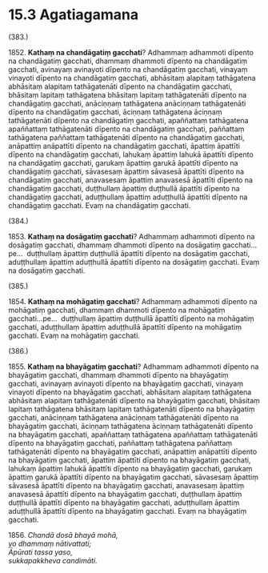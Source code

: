 

# 15.3 Agatiagamana



(383.)

1852\. **Kathaṃ na chandāgatiṃ gacchati**? Adhammaṃ adhammoti dīpento na chandāgatiṃ gacchati, dhammaṃ dhammoti dīpento na chandāgatiṃ gacchati, avinayaṃ avinayoti dīpento na chandāgatiṃ gacchati, vinayaṃ vinayoti dīpento na chandāgatiṃ gacchati, abhāsitaṃ alapitaṃ tathāgatena abhāsitaṃ alapitaṃ tathāgatenāti dīpento na chandāgatiṃ gacchati, bhāsitaṃ lapitaṃ tathāgatena bhāsitaṃ lapitaṃ tathāgatenāti dīpento na chandāgatiṃ gacchati, anāciṇṇaṃ tathāgatena anāciṇṇaṃ tathāgatenāti dīpento na chandāgatiṃ gacchati, āciṇṇaṃ tathāgatena āciṇṇaṃ tathāgatenāti dīpento na chandāgatiṃ gacchati, apaññattaṃ tathāgatena apaññattaṃ tathāgatenāti dīpento na chandāgatiṃ gacchati, paññattaṃ tathāgatena paññattaṃ tathāgatenāti dīpento na chandāgatiṃ gacchati, anāpattiṃ anāpattīti dīpento na chandāgatiṃ gacchati, āpattiṃ āpattīti dīpento na chandāgatiṃ gacchati, lahukaṃ āpattiṃ lahukā āpattīti dīpento na chandāgatiṃ gacchati, garukaṃ āpattiṃ garukā āpattīti dīpento na chandāgatiṃ gacchati, sāvasesaṃ āpattiṃ sāvasesā āpattīti dīpento na chandāgatiṃ gacchati, anavasesaṃ āpattiṃ anavasesā āpattīti dīpento na chandāgatiṃ gacchati, duṭṭhullaṃ āpattiṃ duṭṭhullā āpattīti dīpento na chandāgatiṃ gacchati, aduṭṭhullaṃ āpattiṃ aduṭṭhullā āpattīti dīpento na chandāgatiṃ gacchati. Evaṃ na chandāgatiṃ gacchati.

(384.)

1853\. **Kathaṃ na dosāgatiṃ gacchati**? Adhammaṃ adhammoti dīpento na dosāgatiṃ gacchati, dhammaṃ dhammoti dīpento na dosāgatiṃ gacchati…pe…  duṭṭhullaṃ āpattiṃ duṭṭhullā āpattīti dīpento na dosāgatiṃ gacchati, aduṭṭhullaṃ āpattiṃ aduṭṭhullā āpattīti dīpento na dosāgatiṃ gacchati. Evaṃ na dosāgatiṃ gacchati.

(385.)

1854\. **Kathaṃ na mohāgatiṃ gacchati**? Adhammaṃ adhammoti dīpento na mohāgatiṃ gacchati, dhammaṃ dhammoti dīpento na mohāgatiṃ gacchati…pe…  duṭṭhullaṃ āpattiṃ duṭṭhullā āpattīti dīpento na mohāgatiṃ gacchati, aduṭṭhullaṃ āpattiṃ aduṭṭhullā āpattīti dīpento na mohāgatiṃ gacchati. Evaṃ na mohāgatiṃ gacchati.

(386.)

1855\. **Kathaṃ na bhayāgatiṃ gacchati**? Adhammaṃ adhammoti dīpento na bhayāgatiṃ gacchati, dhammaṃ dhammoti dīpento na bhayāgatiṃ gacchati, avinayaṃ avinayoti dīpento na bhayāgatiṃ gacchati, vinayaṃ vinayoti dīpento na bhayāgatiṃ gacchati, abhāsitaṃ alapitaṃ tathāgatena abhāsitaṃ alapitaṃ tathāgatenāti dīpento na bhayāgatiṃ gacchati, bhāsitaṃ lapitaṃ tathāgatena bhāsitaṃ lapitaṃ tathāgatenāti dīpento na bhayāgatiṃ gacchati, anāciṇṇaṃ tathāgatena anāciṇṇaṃ tathāgatenāti dīpento na bhayāgatiṃ gacchati, āciṇṇaṃ tathāgatena āciṇṇaṃ tathāgatenāti dīpento na bhayāgatiṃ gacchati, apaññattaṃ tathāgatena apaññattaṃ tathāgatenāti dīpento na bhayāgatiṃ gacchati, paññattaṃ tathāgatena paññattaṃ tathāgatenāti dīpento na bhayāgatiṃ gacchati, anāpattiṃ anāpattīti dīpento na bhayāgatiṃ gacchati, āpattiṃ āpattīti dīpento na bhayāgatiṃ gacchati, lahukaṃ āpattiṃ lahukā āpattīti dīpento na bhayāgatiṃ gacchati, garukaṃ āpattiṃ garukā āpattīti dīpento na bhayāgatiṃ gacchati, sāvasesaṃ āpattiṃ sāvasesā āpattīti dīpento na bhayāgatiṃ gacchati, anavasesaṃ āpattiṃ anavasesā āpattīti dīpento na bhayāgatiṃ gacchati, duṭṭhullaṃ āpattiṃ duṭṭhullā āpattīti dīpento na bhayāgatiṃ gacchati, aduṭṭhullaṃ āpattiṃ aduṭṭhullā āpattīti dīpento na bhayāgatiṃ gacchati. Evaṃ na bhayāgatiṃ gacchati.

1856\. _Chandā dosā bhayā mohā,_  
_yo dhammaṃ nātivattati;_  
_Āpūrati tassa yaso,_  
_sukkapakkheva candimāti._  




